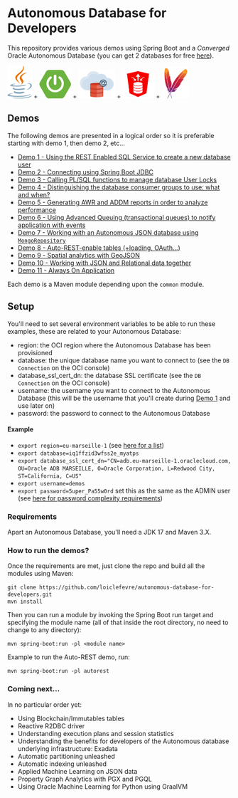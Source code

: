 # Autonomous Database for Developers

This repository provides various demos using Spring Boot and a *Converged* Oracle Autonomous Database (you can get 2 databases for free [here](https://www.oracle.com/cloud/free/)).

![](./doc/img/java-logo.png) + ![](./doc/img/spring-boot-logo.png) + ![](./doc/img/adb-logo.png) + ![](./doc/img/ords-logo.png) + ![](./doc/img/maven-logo.png)

## Demos
The following demos are presented in a logical order so it is preferable starting with demo 1, then demo 2, etc...
- [Demo 1 - Using the REST Enabled SQL Service to create a new database user](./sqlviarest)
- [Demo 2 - Connecting using Spring Boot JDBC](./connecting)
- [Demo 3 - Calling PL/SQL functions to manage database User Locks](./userlocks)
- [Demo 4 - Distinguishing the database consumer groups to use: what and when?](./dbconsumergroups)
- [Demo 5 - Generating AWR and ADDM reports in order to analyze performance](./awrreport)
- [Demo 6 - Using Advanced Queuing (transactional queues) to notify application with events](./transactionalqueue)
- [Demo 7 - Working with an Autonomous JSON database using `MongoRepository`](./mongodbapi)
- [Demo 8 - Auto-REST-enable tables (+loading, OAuth...)](./autorest)
- [Demo 9 - Spatial analytics with GeoJSON](./geojson)
- [Demo 10 - Working with JSON and Relational data together](./relationaljson)
- [Demo 11 - Always On Application](./alwaysonapp)

Each demo is a Maven module depending upon the `common` module.

## Setup
You'll need to set several environment variables to be able to run these examples, these are related to your Autonomous Database:
- region: the OCI region where the Autonomous Database has been provisioned
- database: the unique database name you want to connect to (see the `DB Connection` on the OCI console)
- database_ssl_cert_dn: the database SSL certificate (see the `DB Connection` on the OCI console)
- username: the username you want to connect to the Autonomous Database 
  (this will be the username that you'll create during [Demo 1](./sqlviarest) and use later on)
- password: the password to connect to the Autonomous Database

#### Example
- `export region=eu-marseille-1` (see [here for a list](https://docs.cloud.oracle.com/en-us/iaas/Content/General/Concepts/regions.htm#top))
- `export database=iq1ffzid3wfss2e_myatps`
- `export database_ssl_cert_dn="CN=adb.eu-marseille-1.oraclecloud.com, OU=Oracle ADB MARSEILLE, O=Oracle Corporation, L=Redwood City, ST=California, C=US"`
- `export username=demos`
- `export password=5uper_Pa55w0rd` set this as the same as the ADMIN user (see [here for password complexity 
  requirements](https://docs.oracle.com/en/cloud/paas/autonomous-database/adbsa/manage-users-create.html#GUID-72DFAF2A-C4C3-4FAC-A75B-846CC6EDBA3F))

### Requirements
Apart an Autonomous Database, you'll need a JDK 17 and Maven 3.X.

### How to run the demos?
Once the requirements are met, just clone the repo and build all the modules using Maven:
```
git clone https://github.com/loiclefevre/autonomous-database-for-developers.git
mvn install 
```

Then you can run a module by invoking the Spring Boot run target and specifying the module name (all of that inside the root directory, no need to change to any directory):
```
mvn spring-boot:run -pl <module name>
```
Example to run the Auto-REST demo, run:
```
mvn spring-boot:run -pl autorest
```

### Coming next...
In no particular order yet:
- Using Blockchain/Immutables tables
- Reactive R2DBC driver
- Understanding execution plans and session statistics
- Understanding the benefits for developers of the Autonomous database underlying infrastructure: Exadata
- Automatic partitioning unleashed
- Automatic indexing unleashed
- Applied Machine Learning on JSON data
- Property Graph Analytics with PGX and PGQL
- Using Oracle Machine Learning for Python using GraalVM
